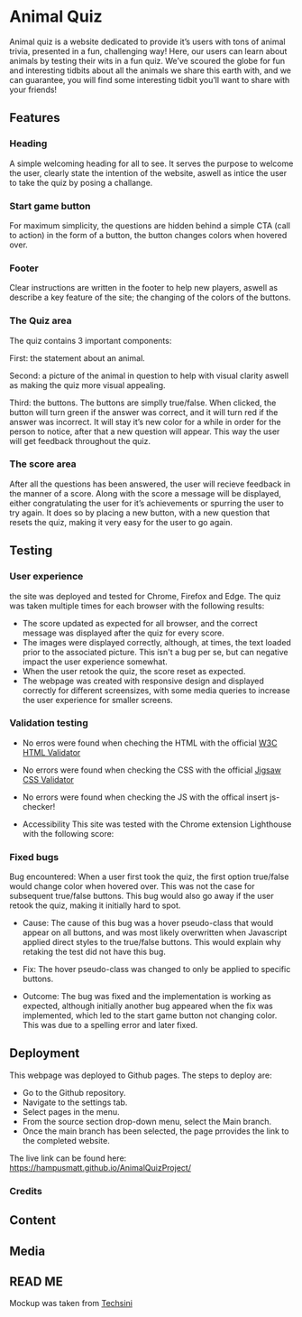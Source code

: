 # Animal Quiz

Animal quiz is a website dedicated to provide it’s users with tons of animal trivia, presented in a fun, challenging way! Here, our users can learn about animals by testing their wits in a fun quiz. We’ve scoured the globe for fun and interesting tidbits about all the animals we share this earth with, and we can guarantee, you will find some interesting tidbit you’ll want to share with your friends! 

<!-- placeholder: screenshots for website on different devices  -->

## Features

### Heading
A simple welcoming heading for all to see. It serves the purpose to welcome the user, clearly state the intention of the website, aswell as intice the user to take the quiz by posing a challange.

<!-- placeholder: screenshots heading -->

### Start game button
For maximum simplicity, the questions are hidden behind a simple CTA (call to action) in the form of a button, the button changes colors when hovered over.  

<!-- placeholder: sscreenshots of button -->

### Footer
Clear instructions are written in the footer to help new players, aswell as describe a key feature of the site; the changing of the colors of the buttons. 

<!-- placeholder: screenshots of button -->

### The Quiz area
The quiz contains 3 important components: 

First: the statement about an animal. 

Second: a picture of the animal in question to help with visual clarity aswell as making the quiz more visual appealing. 

Third: the buttons. The buttons are simplly true/false. When clicked, the button will turn green if the answer was correct, and it will turn red if the answer was incorrect. It will stay it’s new color for a while in order for the person to notice, after that a new question will appear. This way the user will get feedback throughout the quiz. 

<!-- placeholder: screenshot of the quiz -->

### The score area
After all the questions has been answered, the user will recieve feedback in the manner of a score. Along with the score a message will be displayed, either congratulating the user for it’s achievements or spurring the user to try again.  It does so by placing a new button, with a new question that resets the quiz, making it very easy for the user to go again.  

<!-- placeholder: sreencshot of the score -->

## Testing

### User experience
the site was deployed and tested for Chrome, Firefox and Edge. The quiz was taken multiple times for each browser with the following results:
* The score updated as expected for all browser, and the correct message was displayed after the quiz for every score.
* The images were displayed correctly, although, at times, the text loaded prior to the associated picture. This isn't a bug per se, but can negative impact the user experience somewhat.
* When the user retook the quiz, the score reset as expected.
* The webpage was created with responsive design and displayed correctly for different screensizes, with some media queries to increase the user experience for smaller screens.

### Validation testing

* No erros were found when cheching the HTML with the official [W3C HTML Validator](https://validator.w3.org/)
* No errors were found when checking the CSS with the official [Jigsaw CSS Validator](https://jigsaw.w3.org/css-validator/)
* No errors were found when checking the JS with the offical insert js-checker!

* Accessibility
This site was tested with the Chrome extension Lighthouse with the following score:

<!-- screenshot for ligthouse -->

### Fixed bugs
Bug encountered: When a user first took the quiz, the first option true/false would change color when hovered over. This was not the case for subsequent true/false buttons. This bug would also go away if the user retook the quiz, making it initially hard to spot.

* Cause: The cause of this bug was a hover pseudo-class that would appear on all buttons, and was most likely overwritten when Javascript applied direct styles to the true/false buttons. This would explain why retaking the test did not have this bug.

* Fix: The hover pseudo-class was changed to only be applied to specific buttons.

* Outcome: The bug was fixed and the implementation is working as expected, although initially another bug appeared when the fix was implemented, which led to the start game button not changing color. This was due to a spelling error and later fixed. 

## Deployment
This webpage was deployed to Github pages. The steps to deploy are:
* Go to the Github repository.
* Navigate to the settings tab.
* Select pages in the menu.
* From the source section drop-down menu, select the Main branch.
* Once the main branch has been selected, the page prrovides the link to the completed website.

The live link can be found here: https://hampusmatt.github.io/AnimalQuizProject/

### Credits

## Content

## Media

## READ ME
Mockup was taken from [Techsini](http://techsini.com/multi-mockup/index.php)